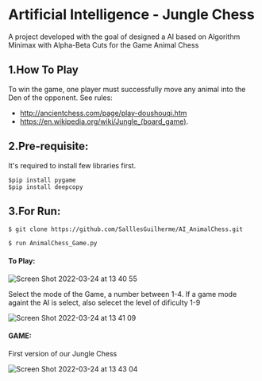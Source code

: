 # Artificial Intelligence - Jungle Chess
A project developed with the goal of designed a AI based on Algorithm Minimax with Alpha-Beta Cuts for the Game Animal Chess



## 1.How To Play
To win the game, one player must successfully move any animal into the Den of the opponent. See rules:

- http://ancientchess.com/page/play-doushouqi.htm
- https://en.wikipedia.org/wiki/Jungle_(board_game).

## 2.Pre-requisite:
It's required to install few libraries first.
```
$pip install pygame
$pip install deepcopy
```

## 3.For Run:
```
$ git clone https://github.com/SalllesGuilherme/AI_AnimalChess.git
```

```
$ run AnimalChess_Game.py
```

#### To Play:
![Screen Shot 2022-03-24 at 13 40 55](https://user-images.githubusercontent.com/26006941/159928981-301e15d3-0d99-4202-b9bd-112f8c3e48d4.png)

Select the mode of the Game, a number between 1-4.
If a game mode againt the AI is select, also selecet the level of dificulty 1-9

![Screen Shot 2022-03-24 at 13 41 09](https://user-images.githubusercontent.com/26006941/159929190-6468dec7-1425-40e9-bab6-c07f48b7d005.png)


#### GAME:
First version of our Jungle Chess

![Screen Shot 2022-03-24 at 13 43 04](https://user-images.githubusercontent.com/26006941/159929371-f0d38c10-979a-4e93-8fb9-e33d1a3ce66f.png)
